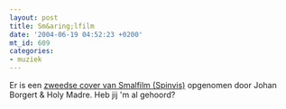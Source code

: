 ```yaml
---
layout: post
title: Sm&aring;lfilm
date: '2004-06-19 04:52:23 +0200'
mt_id: 609
categories:
- muziek
---
```

Er is een <a href="http://www.holymadre.com/spinvis/borgert.php">zweedse cover van Smalfilm (Spinvis)</a> opgenomen door Johan Borgert &amp; Holy Madre. Heb jij 'm al gehoord?
